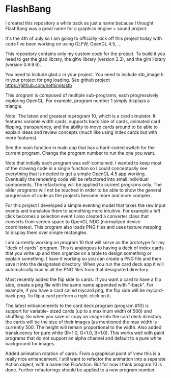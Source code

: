# FlashBang
I created this repository a while back as just a name because I thought 
FlashBang was a great name for a graphics engine + sound project. 

It's the 4th of July so I am going to officially kick off this project today 
with code I've been working on using GLFW, OpenGL 4.5, ...

This repository contains only my custom code for the project.  To build it you 
need to get the glad library, the glfw library (version 3.3), and the glm 
library (version 0.9.9.6).

You need to include glad.c in your project.
You need to include stb_image.h in your project for png loading. 
See github project https://github.com/nothings/stb

This program is composed of multiple sub-programs, each progressively exploring 
OpenGL.  For example, program number 1 simply displays a triangle.

Note:  The latest and greatest is program 10, which is a card simulator.  It
features variable width cards, supports back side of cards, animated card 
flipping, transparency, and the ability to move cards around to be able to
explain ideas and review concepts (much like using index cards but with more
features).

See the main function in main.cpp that has a hard-coded switch for the current 
program.  Change the program number to run the one you want.

Note that initially each program was self-contained.  I wanted to keep most of
the drawing code in a single function so I could conceptually see everything
that is needed to get a simple OpenGL 4.5 app working.  Eventually the rendering
code will be refactored into small individual components.  The refactoring will
be applied to current programs only.  The older programs will not be touched in order
to be able to show the general progression of code as the projects become more
and more complex.

For this project I developed a simple eventing model that takes the raw input 
events and translates them to something more intuitive.  For example a left click 
becomes a selection event  I also created a converter class that converts from screen
space to OpenGL NDC (normalized device coordinates).  This program also loads PNG 
files and uses texture mapping to display them over simple rectangles. 

I am currently working on program 10 that will serve as the prototype for my
"deck of cards" program.  This is analogous to having a deck of index cards that
you write up and then organize on a table to design something or explain something.
I have it working so you can create a PNG file and then save it into the designated 
directory.  When you run the card deck app it will automatically load in all the PNG 
files from that designated directory.

Most recently added the flip side to cards.  If you want a card to have a flip side,
create a png file with the same name appended with "-back".  For example, if you have
a card called mycard.png, the flip side will be mycard-back.png.  To flip a card
perform a right-click on it.

The latest enhancements to the card deck program (program #10) is support for variable-
sized cards (up to a maximum width of 500) and shuffling. So when you save or copy an
image into the card deck directory the cards will be the size of their images (as 
mentioned the max width is currently 500.  The height will remain proportional to
the width.  Also added translucency for pure white (R=1.0, G=1.0, B=1.0).  This works 
well with paint programs that do not support an alpha channel and default to a pure 
white background for images.

Added animation rotation of cards.  From a graphical point of view this is a really nice
enhancement.  I still want to refactor the animation into a separate Action object, with
a name like FlipAction.  But for now I think program 10 is done.  Further refactorings 
should be applied to a new program number.

